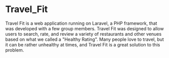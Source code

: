 Travel_Fit
==========

Travel Fit is a web application running on Laravel, a PHP framework, that was developed with a few group members. Travel Fit was designed to allow users to search, rate, and review a variety of restaurants and other venues based on what we called a "Healthy Rating". Many people love to travel, but it can be rather unhealthy at times, and Travel Fit is a great solution to this problem.
